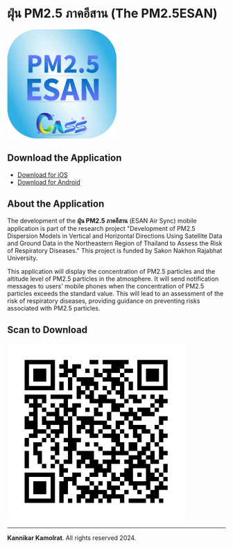 # ฝุ่น PM2.5 ภาคอีสาน (The PM2.5ESAN)

<img src="./public/icon.png" alt="App Logo" width="50%" class="logo"> 

## Download the Application

- [Download for iOS](https://apps.apple.com/th/app/%E0%B8%9D-%E0%B8%99-pm2-5-%E0%B8%A0%E0%B8%B2%E0%B8%84%E0%B8%AD-%E0%B8%B5%E0%B8%AA%E0%B8%B2%E0%B8%99/id6480331074)
- [Download for Android](https://play.google.com/store/apps/details?id=com.billowdev.pm_air_pollution_north_east_thailand&pcampaignid=web_share)

## About the Application

The development of the **ฝุ่น PM2.5 ภาคอีสาน** (ESAN Air Sync) mobile application is part of the research project "Development of PM2.5 Dispersion Models in Vertical and Horizontal Directions Using Satellite Data and Ground Data in the Northeastern Region of Thailand to Assess the Risk of Respiratory Diseases." This project is funded by Sakon Nakhon Rajabhat University.

This application will display the concentration of PM2.5 particles and the altitude level of PM2.5 particles in the atmosphere. It will send notification messages to users' mobile phones when the concentration of PM2.5 particles exceeds the standard value. This will lead to an assessment of the risk of respiratory diseases, providing guidance on preventing risks associated with PM2.5 particles.

## Scan to Download

![QR Code](./public/qrcode.png)

---

**Kannikar Kamolrat**. All rights reserved 2024.
